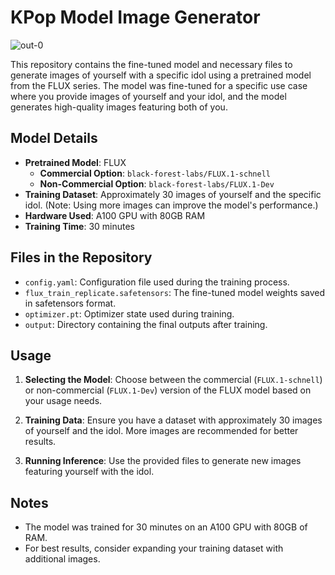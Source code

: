 # KPop Model Image Generator
![out-0](https://github.com/user-attachments/assets/e7be19a3-fa68-47bd-a242-7c87ef45749c)

This repository contains the fine-tuned model and necessary files to generate images of yourself with a specific idol using a pretrained model from the FLUX series. The model was fine-tuned for a specific use case where you provide images of yourself and your idol, and the model generates high-quality images featuring both of you.

## Model Details

- **Pretrained Model**: FLUX
  - **Commercial Option**: `black-forest-labs/FLUX.1-schnell`
  - **Non-Commercial Option**: `black-forest-labs/FLUX.1-Dev`
- **Training Dataset**: Approximately 30 images of yourself and the specific idol. (Note: Using more images can improve the model's performance.)
- **Hardware Used**: A100 GPU with 80GB RAM
- **Training Time**: 30 minutes

## Files in the Repository

- `config.yaml`: Configuration file used during the training process.
- `flux_train_replicate.safetensors`: The fine-tuned model weights saved in safetensors format.
- `optimizer.pt`: Optimizer state used during training.
- `output`: Directory containing the final outputs after training.

## Usage

1. **Selecting the Model**: Choose between the commercial (`FLUX.1-schnell`) or non-commercial (`FLUX.1-Dev`) version of the FLUX model based on your usage needs.

2. **Training Data**: Ensure you have a dataset with approximately 30 images of yourself and the idol. More images are recommended for better results.

3. **Running Inference**: Use the provided files to generate new images featuring yourself with the idol.

## Notes

- The model was trained for 30 minutes on an A100 GPU with 80GB of RAM.
- For best results, consider expanding your training dataset with additional images.
